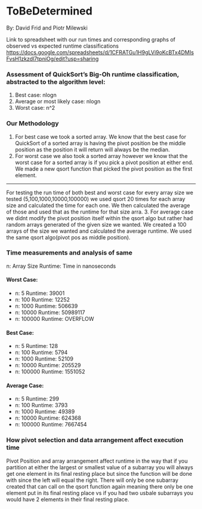 # ToBeDetermined
By: David Frid and Piotr Milewski

Link to spreadsheet with our run times and corresponding graphs of observed vs expected runtime classifications
https://docs.google.com/spreadsheets/d/1CFRATGu1H9gLVi9oKcBTx4DMIsFvsH1zkzdl7tpniOg/edit?usp=sharing

### Assessment of QuickSort’s Big-Oh runtime classification, abstracted to the algorithm level:
1. Best case: nlogn
2. Average or most likely case: nlogn
3. Worst case: n^2

### Our Methodology
1. For best case we took a sorted array. We know that the best case for QuickSort of a sorted array is having the pivot
position be the middle position as the position it will return will always be the median.
2. For worst case we also took a sorted array however we know that the worst case for a sorted array is if you pick a pivot
position at either end. We made a new qsort function that picked the pivot position as the first element.
----
For testing the run time of both best and worst case for every array size we tested (5,100,1000,10000,100000) we used qsort
20 times for each array size and calculated the time for each one. We then calculated the average of those and used that as 
the runtime for that size arra.
3. For average case we didnt modify the pivot position itself within the qsort algo but rather had random arrays generated of 
the given size we wanted. We created a 100 arrays of the size we wanted and calculated the average runtime. We used the same 
qsort algo(pivot pos as middle position).

### Time measurements and analysis of same

n: Array Size Runtime: Time in nanoseconds

#### Worst Case:
* n: 5 Runtime: 39001
* n: 100 Runtime: 12252
* n: 1000 Runtime: 506639
* n: 10000 Runtime: 50989117
* n: 100000 Runtime: OVERFLOW

#### Best Case:
* n: 5 Runtime: 128
* n: 100 Runtime: 5794
* n: 1000 Runtime: 52109
* n: 10000 Runtime: 205529
* n: 100000 Runtime: 1551052

#### Average Case:
* n: 5 Runtime: 299
* n: 100 Runtime: 3793
* n: 1000 Runtime: 49389
* n: 10000 Runtime: 624368
* n: 100000 Runtime: 7667454

### How pivot selection and data arrangement affect execution time
Pivot Position and array arrangement affect runtime in the way that if you partition at either the largest or smallest value 
of a subarray you will always get one element in its final resting place but since the function will be done with since the
left will equal the right. There will only be one subarray created that can call on the qsort function again meaning there
only be one element put in its final resting place vs if you had two usbale subarrays you would have 2 elements in their final 
resting place.
